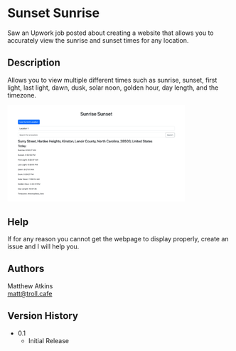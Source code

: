 # Sunset Sunrise

Saw an Upwork job posted about creating a website that allows you to accurately view the sunrise and sunset times for any location.

## Description

Allows you to view multiple different times such as sunrise, sunset, first light, last light, dawn, dusk, solar noon, golden hour, day length, and the timezone.

<img src="/testsunset.png" width="400">

## Help

If for any reason you cannot get the webpage to display properly, create an issue and I will help you.

## Authors

Matthew Atkins  
[matt@troll.cafe](https://troll.cafe/matt)

## Version History
* 0.1
    * Initial Release
